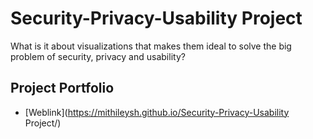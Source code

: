 # Security-Privacy-Usability Project
What is it about visualizations that makes them ideal to solve the big problem of security, privacy and usability?

## Project Portfolio 
- [Weblink](https://mithileysh.github.io/Security-Privacy-Usability Project/)

